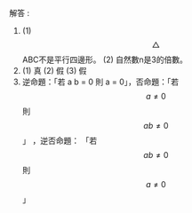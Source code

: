 解答 :

1. \(1\) $$\triangle$$ ABC不是平行四邊形。 \(2\) 自然數n是3的倍數。
2. \(1\) 真  \(2\) 假  \(3\) 假
3. 逆命題：「若 a b = 0 則 a = 0」，否命題：「若 $$a\neq 0$$  則 $$ab\neq 0$$ 」 ，逆否命題： 「若 $$ab\neq 0$$ 則 $$a\neq 0$$」 



